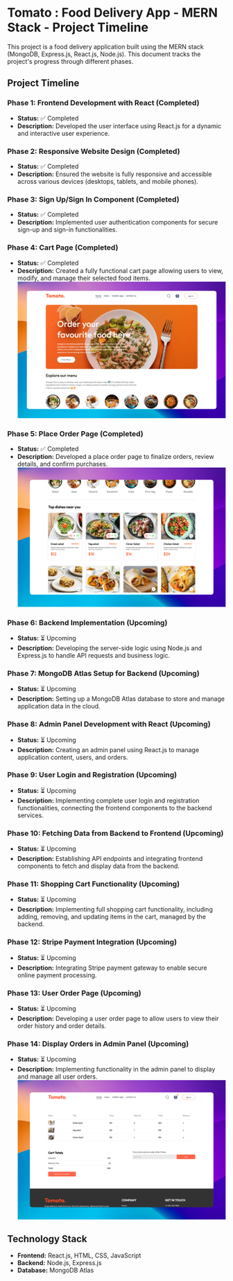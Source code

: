 # Tomato : Food Delivery App - MERN Stack - Project Timeline

This project is a food delivery application built using the MERN stack (MongoDB, Express.js, React.js, Node.js). This document tracks the project's progress through different phases.

## Project Timeline

### Phase 1: Frontend Development with React (Completed)
*   **Status:** ✅ Completed
*   **Description:** Developed the user interface using React.js for a dynamic and interactive user experience.

### Phase 2: Responsive Website Design (Completed)
*   **Status:** ✅ Completed
*   **Description:** Ensured the website is fully responsive and accessible across various devices (desktops, tablets, and mobile phones).

### Phase 3: Sign Up/Sign In Component (Completed)
*   **Status:** ✅ Completed
*   **Description:** Implemented user authentication components for secure sign-up and sign-in functionalities.

### Phase 4: Cart Page (Completed)
*   **Status:** ✅ Completed
*   **Description:** Created a fully functional cart page allowing users to view, modify, and manage their selected food items.
    ![Cart Page Screenshot](./frontend/imgs/screenshot.png)

### Phase 5: Place Order Page (Completed)
*   **Status:** ✅ Completed
*   **Description:** Developed a place order page to finalize orders, review details, and confirm purchases.
    ![Place Order Page Screenshot](./frontend/imgs/screenshot-2.png)

### Phase 6: Backend Implementation (Upcoming)
*   **Status:** ⏳ Upcoming
*   **Description:** Developing the server-side logic using Node.js and Express.js to handle API requests and business logic.

### Phase 7: MongoDB Atlas Setup for Backend (Upcoming)
*   **Status:** ⏳ Upcoming
*   **Description:** Setting up a MongoDB Atlas database to store and manage application data in the cloud.

### Phase 8: Admin Panel Development with React (Upcoming)
*   **Status:** ⏳ Upcoming
*   **Description:** Creating an admin panel using React.js to manage application content, users, and orders.

### Phase 9: User Login and Registration (Upcoming)
*   **Status:** ⏳ Upcoming
*   **Description:** Implementing complete user login and registration functionalities, connecting the frontend components to the backend services.

### Phase 10: Fetching Data from Backend to Frontend (Upcoming)
*   **Status:** ⏳ Upcoming
*   **Description:** Establishing API endpoints and integrating frontend components to fetch and display data from the backend.

### Phase 11: Shopping Cart Functionality (Upcoming)
*   **Status:** ⏳ Upcoming
*   **Description:** Implementing full shopping cart functionality, including adding, removing, and updating items in the cart, managed by the backend.

### Phase 12: Stripe Payment Integration (Upcoming)
*   **Status:** ⏳ Upcoming
*   **Description:** Integrating Stripe payment gateway to enable secure online payment processing.

### Phase 13: User Order Page (Upcoming)
*   **Status:** ⏳ Upcoming
*   **Description:** Developing a user order page to allow users to view their order history and order details.

### Phase 14: Display Orders in Admin Panel (Upcoming)
*   **Status:** ⏳ Upcoming
*   **Description:** Implementing functionality in the admin panel to display and manage all user orders.
    ![Admin Panel Screenshot](./frontend/imgs/screenshot-3.png)


## Technology Stack

*   **Frontend:** React.js, HTML, CSS, JavaScript
*   **Backend:** Node.js, Express.js
*   **Database:** MongoDB Atlas
